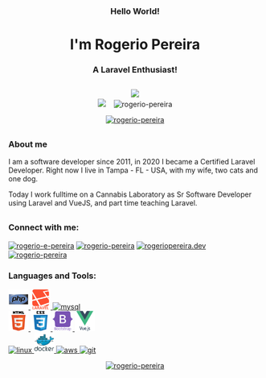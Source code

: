 <h3 align="center">Hello World!<h3> 
<h1 align="center">I'm Rogerio Pereira</h1>
<h3 align="center">A Laravel Enthusiast!</h3>
  
## 
  
<div align="center">
  <p>
    <img height="180em" src="https://github-readme-stats.vercel.app/api?username=rogerio-pereira&show_icons=true&theme=tokyonight&include_all_commits=true&count_private=true" />
    <br/>
    <img height="180em" src="https://github-readme-stats.vercel.app/api/top-langs/?username=rogerio-pereira&layout=compact&langs_count=8&theme=tokyonight&hide=java,ruby" />
    &nbsp;&nbsp;
    <img height="180em" src="https://github-readme-streak-stats.herokuapp.com/?user=rogerio-pereira&layout=compact&theme=tokyonight" alt="rogerio-pereira" /> 
  </p>
    
  <p> 
    <a href="https://github.com/ryo-ma/github-profile-trophy">
      <img src="https://github-profile-trophy.vercel.app/?username=rogerio-pereira&theme=tokyonight&margin-w=15&margin-h=15" alt="rogerio-pereira" />
    </a>
  </p>
</div>  
    
##
<h3 align='left'>About me</h3>
<p>
  I am a software developer since 2011, in 2020 I became a Certified Laravel Developer. Right now I live in Tampa - FL - USA, with my wife, two cats and one dog.
</p>

<p>
  Today I work fulltime on a Cannabis Laboratory as Sr Software Developer using Laravel and VueJS, and part time teaching Laravel. 
</p>
  
##
  
<h3 align="left">Connect with me:</h3>
<p align="left">
  <a href="https://linkedin.com/in/rogerio-e-pereira" target="blank"><img align="center" src="https://raw.githubusercontent.com/rahuldkjain/github-profile-readme-generator/master/src/images/icons/Social/linked-in-alt.svg" alt="rogerio-e-pereira" height="30" width="40" /></a>
  <a href="https://fb.com/rogerio-pereira" target="blank"><img align="center" src="https://raw.githubusercontent.com/rahuldkjain/github-profile-readme-generator/master/src/images/icons/Social/facebook.svg" alt="rogerio-pereira" height="30" width="40" /></a>
  <a href="https://instagram.com/rogeriopereira.dev" target="blank"><img align="center" src="https://raw.githubusercontent.com/rahuldkjain/github-profile-readme-generator/master/src/images/icons/Social/instagram.svg" alt="rogeriopereira.dev" height="30" width="40" /></a>
  <a href="https://www.youtube.com/c/rogerio-pereira" target="blank"><img align="center" src="https://raw.githubusercontent.com/rahuldkjain/github-profile-readme-generator/master/src/images/icons/Social/youtube.svg" alt="rogerio-pereira" height="30" width="40" /></a>
</p>

<h3 align="left">Languages and Tools:</h3>
<p align="left"> 
  <a href="https://www.php.net" target="_blank" rel="noreferrer">
    <img src="https://raw.githubusercontent.com/devicons/devicon/master/icons/php/php-original.svg" alt="php" width="40" height="40"/>
  </a>
  <a href="https://laravel.com/" target="_blank" rel="noreferrer"> 
    <img src="https://raw.githubusercontent.com/devicons/devicon/master/icons/laravel/laravel-plain-wordmark.svg" alt="laravel" width="40" height="40"/>
  </a>
  <a href="https://www.mysql.com/" target="_blank" rel="noreferrer">
    <img src="https://user-images.githubusercontent.com/13219168/151630417-9b90aa23-9062-41f0-ad77-01e1bd3a80f7.png" alt="mysql" width="40" height="40"/>
  </a><br/>
  
  
  <a href="https://www.w3.org/html/" target="_blank" rel="noreferrer">
    <img src="https://raw.githubusercontent.com/devicons/devicon/master/icons/html5/html5-original-wordmark.svg" alt="html5" width="40" height="40"/>
  </a>
  <a href="https://www.w3schools.com/css/" target="_blank" rel="noreferrer">
    <img src="https://raw.githubusercontent.com/devicons/devicon/master/icons/css3/css3-original-wordmark.svg" alt="css3" width="40" height="40"/>
  </a>
  <a href="https://getbootstrap.com" target="_blank" rel="noreferrer">
    <img src="https://raw.githubusercontent.com/devicons/devicon/master/icons/bootstrap/bootstrap-plain-wordmark.svg" alt="bootstrap" width="40" height="40"/>
  </a>
  <a href="https://vuejs.org/" target="_blank" rel="noreferrer">
    <img src="https://raw.githubusercontent.com/devicons/devicon/master/icons/vuejs/vuejs-original-wordmark.svg" alt="vuejs" width="40" height="40"/>
  </a><br/>
  
  <a href="https://www.linux.org/" target="_blank" rel="noreferrer">
    <img src="https://upload.wikimedia.org/wikipedia/commons/thumb/3/35/Tux.svg/1200px-Tux.svg.png" alt="linux" width="40" height="40"/>
  </a>
  <a href="https://www.docker.com/" target="_blank" rel="noreferrer">
    <img src="https://raw.githubusercontent.com/devicons/devicon/master/icons/docker/docker-original-wordmark.svg" alt="docker" width="40" height="40"/>
  </a>
  <a href="https://aws.amazon.com" target="_blank" rel="noreferrer">
    <img src="https://www.svgrepo.com/show/303679/aws-logo-logo.svg" alt="aws" width="40" height="40"/> 
  </a> 
  <a href="https://git-scm.com/" target="_blank" rel="noreferrer">
    <img src="https://www.vectorlogo.zone/logos/git-scm/git-scm-icon.svg" alt="git" width="40" height="40"/>
  </a>
</p>
  
<div align="center">
  <p>
    <a href="https://github.com/sponsors/rogerio-pereira">
      <img src="https://cdn.ko-fi.com/cdn/kofi3.png?v=3" height="50" width="210" alt="rogerio-pereira" />
    </a>
  </p>
</div>
